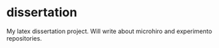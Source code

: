 # dissertation
My latex dissertation project. Will write about microhiro and experimento repositories. 
